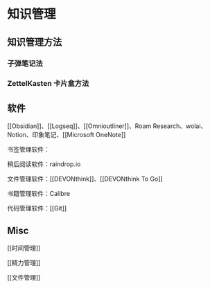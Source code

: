 # 知识管理



## 知识管理方法

### 子弹笔记法

### ZettelKasten 卡片盒方法


## 软件

[[Obsidian]]、[[Logseq]]、[[Omnioutliner]]、Roam Research、wolai、Notion、印象笔记、[[Microsoft OneNote]]

书签管理软件：

稍后阅读软件：raindrop.io

文件管理软件：[[DEVONthink]]、[[DEVONthink To Go]]

书籍管理软件：Calibre

代码管理软件：[[Git]]



## Misc

[[时间管理]]

[[精力管理]]

[[文件管理]]

